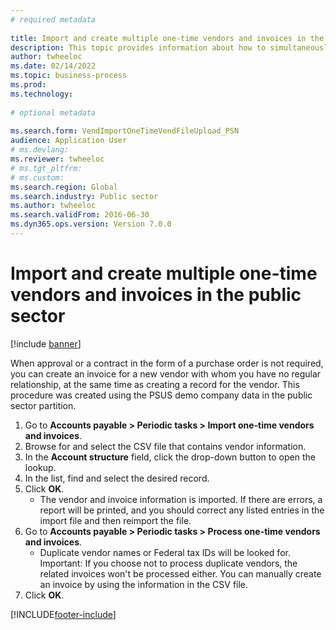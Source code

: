 ```yaml
--- 
# required metadata 
 
title: Import and create multiple one-time vendors and invoices in the public sector
description: This topic provides information about how to simultaneously create an invoice and record for a new vendor when no purchase order is required.
author: twheeloc
ms.date: 02/14/2022
ms.topic: business-process 
ms.prod:  
ms.technology:  
 
# optional metadata 
 
ms.search.form: VendImportOneTimeVendFileUpload_PSN   
audience: Application User 
# ms.devlang:  
ms.reviewer: twheeloc
# ms.tgt_pltfrm:  
# ms.custom:  
ms.search.region: Global
ms.search.industry: Public sector
ms.author: twheeloc
ms.search.validFrom: 2016-06-30 
ms.dyn365.ops.version: Version 7.0.0 
---
```

# Import and create multiple one-time vendors and invoices in the public sector

[!include [banner](../../includes/banner.md)]

When approval or a contract in the form of a purchase order is not required, you can create an invoice for a new vendor with whom you have no regular relationship, at the same time as creating a record for the vendor. This procedure was created using the PSUS demo company data in the public sector partition.

1. Go to **Accounts payable > Periodic tasks > Import one-time vendors and invoices**.
2. Browse for and select the CSV file that contains vendor information.
3. In the **Account structure** field, click the drop-down button to open the lookup.
4. In the list, find and select the desired record.
5. Click **OK**.
    * The vendor and invoice information is imported. If there are errors, a report will be printed, and you should correct any listed entries in the import file and then reimport the file.  
6. Go to **Accounts payable > Periodic tasks > Process one-time vendors and invoices**.
    * Duplicate vendor names or Federal tax IDs will be looked for.  Important: If you choose not to process duplicate vendors, the related invoices won't be processed either. You can manually create an invoice by using the information in the CSV file.    
7. Click **OK**.



[!INCLUDE[footer-include](../../../includes/footer-banner.md)]
